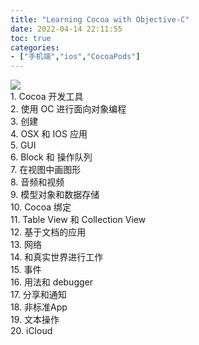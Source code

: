 ```yaml
---
title: "Learning Cocoa with Objective-C"
date: 2022-04-14 22:11:55
toc: true
categories:
- ["手机端","ios","CocoaPods"]
---
```


![](https://file.wulicode.com/yuque/202208/04/23/0911UQuS6mlc.png?x-oss-process=image/resize,h_592)<br />1. Cocoa 开发工具<br />2. 使用 OC 进行面向对象编程<br />3. 创建<br />4. OSX 和 IOS 应用<br />5. GUI<br />6. Block 和 操作队列<br />7. 在视图中画图形<br />8. 音频和视频<br />9. 模型对象和数据存储<br />10. Cocoa 绑定<br />11. Table View 和 Collection View<br />12. 基于文档的应用<br />13. 网络<br />14. 和真实世界进行工作<br />15. 事件<br />16. 用法和 debugger<br />17. 分享和通知<br />18. 非标准App<br />19. 文本操作<br />20. iCloud

